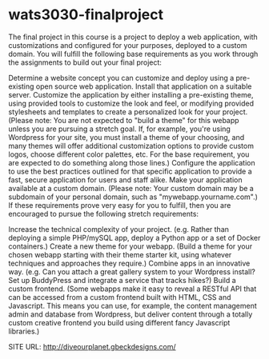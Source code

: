 # wats3030-finalproject
The final project in this course is a project to deploy a web application, with customizations and configured for your purposes, deployed to a custom domain. You will fulfill the following base requirements as you work through the assignments to build out your final project:

Determine a website concept you can customize and deploy using a pre-existing open source web application.
Install that application on a suitable server.
Customize the application by either installing a pre-existing theme, using provided tools to customize the look and feel, or modifying provided stylesheets and templates to create a personalized look for your project. (Please note: You are not expected to "build a theme" for this webapp unless you are pursuing a stretch goal. If, for example, you're using Wordpress for your site, you must install a theme of your choosing, and many themes will offer additional customization options to provide custom logos, choose different color palettes, etc. For the base requirement, you are expected to do something along those lines.)
Configure the application to use the best practices outlined for that specific application to provide a fast, secure application for users and staff alike.
Make your application available at a custom domain. (Please note: Your custom domain may be a subdomain of your personal domain, such as "mywebapp.yourname.com".)
If these requirements prove very easy for you to fulfill, then you are encouraged to pursue the following stretch requirements:

Increase the technical complexity of your project. (e.g. Rather than deploying a simple PHP/mySQL app, deploy a Python app or a set of Docker containers.)
Create a new theme for your webapp. (Build a theme for your chosen webapp starting with their theme starter kit, using whatever techniques and approaches they require.)
Combine apps in an innovative way. (e.g. Can you attach a great gallery system to your Wordpress install? Set up BuddyPress and integrate a service that tracks hikes?)
Build a custom frontend. (Some webapps make it easy to reveal a RESTful API that can be accessed from a custom frontend built with HTML, CSS and Javascript. This means you can use, for example, the content management admin and database from Wordpress, but deliver content through a totally custom creative frontend you build using different fancy Javascript libraries.)


SITE URL:  http://diveourplanet.gbeckdesigns.com/
